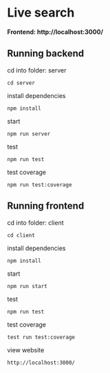# Live search

**Frontend: http://localhost:3000/**

## Running backend

cd into folder: server

```
cd server
```

install dependencies

```
npm install
```

start

```
npm run server

```

test

```
npm run test
```

test coverage

```
npm run test:coverage
```

## Running frontend

cd into folder: client

```
cd client
```

install dependencies

```
npm install
```

start

```
npm run start
```

test

```
npm run test
```

test coverage

```
test run test:coverage
```

view website

```
http://localhost:3000/
```
